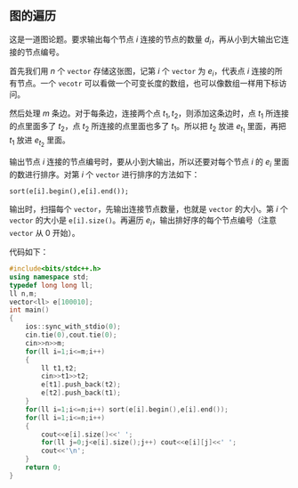 ## 图的遍历

这是一道图论题。要求输出每个节点 $i$ 连接的节点的数量 $d_i$，再从小到大输出它连接的节点编号。

首先我们用 $n$ 个 `vector` 存储这张图，记第 $i$ 个 `vector` 为 $e_i$，代表点 $i$ 连接的所有节点。一个 `vecotr` 可以看做一个可变长度的数组，也可以像数组一样用下标访问。

然后处理 $m$ 条边。对于每条边，连接两个点 $t_1,t_2$，则添加这条边时，点 $t_1$ 所连接的点里面多了 $t_2$，点 $t_2$ 所连接的点里面也多了 $t_1$。所以把 $t_2$ 放进 $e_{t_1}$ 里面，再把 $t_1$ 放进 $e_{t_2}$ 里面。

输出节点 $i$ 连接的节点编号时，要从小到大输出，所以还要对每个节点 $i$ 的 $e_i$ 里面的数进行排序。对第 $i$ 个 `vector` 进行排序的方法如下：

`sort(e[i].begin(),e[i].end());`

输出时，扫描每个 `vector`，先输出连接节点数量，也就是 `vector` 的大小。第 $i$ 个 `vector` 的大小是 `e[i].size()`。再遍历 $e_i$，输出排好序的每个节点编号（注意 `vector` 从 $0$ 开始）。

代码如下：
```cpp
#include<bits/stdc++.h>
using namespace std;
typedef long long ll;
ll n,m;
vector<ll> e[100010];
int main()
{
	ios::sync_with_stdio(0);
	cin.tie(0),cout.tie(0);
	cin>>n>>m;
	for(ll i=1;i<=m;i++)
	{
		ll t1,t2;
		cin>>t1>>t2;
		e[t1].push_back(t2);
		e[t2].push_back(t1);
	}
	for(ll i=1;i<=n;i++) sort(e[i].begin(),e[i].end());
	for(ll i=1;i<=n;i++)
	{
		cout<<e[i].size()<<' ';
		for(ll j=0;j<e[i].size();j++) cout<<e[i][j]<<' ';
		cout<<'\n';
	}
	return 0;
}
```